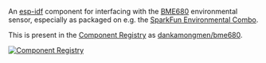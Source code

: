 An [esp-idf](https://github.com/espressif/esp-idf) component for interfacing
with the [BME680](https://www.bosch-sensortec.com/media/boschsensortec/downloads/datasheets/bst-bme680-ds001.pdf)
environmental sensor, especially as packaged on e.g. the
[SparkFun Environmental Combo](https://www.sparkfun.com/products/22858).

This is present in the [Component Registry](https://components.espressif.com/)
as [dankamongmen/bme680](https://components.espressif.com/components/dankamongmen/bme680).

[![Component Registry](https://components.espressif.com/components/dankamongmen/bme680/badge.svg)](https://components.espressif.com/components/dankamongmen/bme680)
